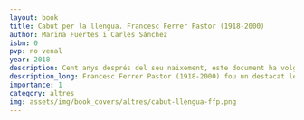 ```yaml
---
layout: book
title: Cabut per la llengua. Francesc Ferrer Pastor (1918-2000)
author: Marina Fuertes i Carles Sánchez
isbn: 0
pvp: no venal
year: 2018
description: Cent anys després del seu naixement, este document ha volgut posar en valor el llegat de l'obra que ens deixà, la influència de la qual encara perdura en la nostra societat. Premi a la Promoció del valencià al IV Festival de Cine Ciutadà Compromés.
description_long: Francesc Ferrer Pastor (1918-2000) fou un destacat lexicògraf valencià. Posiblement, el més important de tots els temps. Va ser autor de treballs cabdals per a més d'una generació de valencians, com el Diccionari de la Rima, el Vocabulari valencià-castellà i castellà-valencià o el Diccionari General. Va dedicar la seua vida a difondre i normalitzar l'ús del valencià en un context polític gens favorable. Durant la seua trajectòria va rebre, entre d'altres, el Premi de les Lletres Valencianes de la Generalitat Valenciana (1994) i la Medalla d'or de la Universitat de València (2000). Mitjançant el testimoni de diferents familiars, filòlegs, veïns del seu poble i d'ell mateix, en una entrevista inèdita fins al moment, es repassen els esdeveniments que marcaren la vida del lingüista oriünd de la Font d'en Carròs.
importance: 1
category: altres
img: assets/img/book_covers/altres/cabut-llengua-ffp.png
---
```

